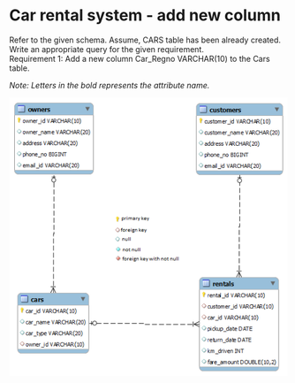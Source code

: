 # Car rental system - add new column

Refer to the given schema. Assume, CARS table has been already created. Write an appropriate query for the given requirement.  
Requirement 1: Add a new column Car_Regno VARCHAR(10)  to the Cars table.

*Note: Letters in the bold represents the attribute name.*

![database diagram](../../../database_2.png)